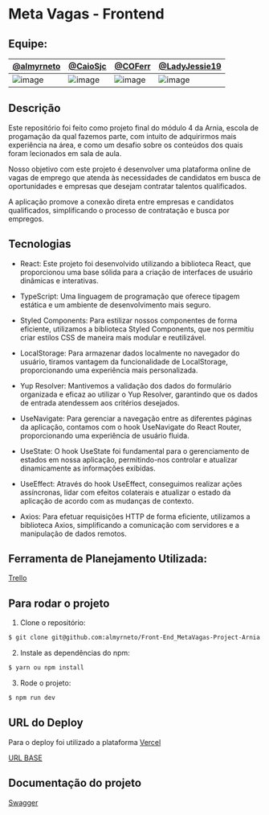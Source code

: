 # Meta Vagas - Frontend

## Equipe:

[@almyrneto](https://github.com/almyrneto) | [@CaioSjc](https://github.com/CaioSjc) | [@COFerr](https://github.com/COFerr) | [@LadyJessie19](https://github.com/LadyJessie19)
--- | --- | --- | ---
![image](https://github.com/LadyJessie19/meta_vagas_backend/assets/115433314/17ea390d-4d60-481b-9fcf-2af0eed32306) | ![image](https://github.com/LadyJessie19/meta_vagas_backend/assets/115433314/19e8eb12-ff88-4b12-a81c-0c96c834d229) | ![image](https://github.com/LadyJessie19/meta_vagas_backend/assets/115433314/91c19a99-f6d8-4acc-b81d-fd5ade593a93) | ![image](https://github.com/LadyJessie19/meta_vagas_backend/assets/115433314/c1675bcc-76bb-4378-a420-23afb278eca7)

## Descrição

Este repositório foi feito como projeto final do módulo 4 da Arnia, escola de progamação da qual fazemos parte, com intuito de adquirirmos mais experiência na área, e como um desafio sobre os conteúdos dos quais foram lecionados em sala de aula.

Nosso objetivo com este projeto é desenvolver uma plataforma online de vagas de emprego que atenda às necessidades de candidatos em busca de oportunidades e empresas que desejam contratar talentos qualificados.

A aplicação promove a conexão direta entre empresas e candidatos qualificados, simplificando o processo de contratação e busca por empregos.

## Tecnologias

- React: Este projeto foi desenvolvido utilizando a biblioteca React, que proporcionou uma base sólida para a criação de interfaces de usuário dinâmicas e interativas.

- TypeScript: Uma linguagem de programação que oferece tipagem estática e um ambiente de desenvolvimento mais seguro.

- Styled Components: Para estilizar nossos componentes de forma eficiente, utilizamos a biblioteca Styled Components, que nos permitiu criar estilos CSS de maneira mais modular e reutilizável.

- LocalStorage: Para armazenar dados localmente no navegador do usuário, tiramos vantagem da funcionalidade de LocalStorage, proporcionando uma experiência mais personalizada.

- Yup Resolver: Mantivemos a validação dos dados do formulário organizada e eficaz ao utilizar o Yup Resolver, garantindo que os dados de entrada atendessem aos critérios desejados.

- UseNavigate: Para gerenciar a navegação entre as diferentes páginas da aplicação, contamos com o hook UseNavigate do React Router, proporcionando uma experiência de usuário fluida.

- UseState: O hook UseState foi fundamental para o gerenciamento de estados em nossa aplicação, permitindo-nos controlar e atualizar dinamicamente as informações exibidas.

- UseEffect: Através do hook UseEffect, conseguimos realizar ações assíncronas, lidar com efeitos colaterais e atualizar o estado da aplicação de acordo com as mudanças de contexto.

- Axios: Para efetuar requisições HTTP de forma eficiente, utilizamos a biblioteca Axios, simplificando a comunicação com servidores e a manipulação de dados remotos.

## Ferramenta de Planejamento Utilizada:

[Trello](https://trello.com/invite/metavagasmodulo4/ATTI9032a0682b2fa8aec1f709959dceea6bE44E8A7D)

## Para rodar o projeto

1. Clone o repositório:

```bash
$ git clone git@github.com:almyrneto/Front-End_MetaVagas-Project-Arnia.git
```

2. Instale as dependências do npm:

```bash
$ yarn ou npm install
```

3. Rode o projeto:

```bash
$ npm run dev
```

## URL do Deploy

Para o deploy foi utilizado a plataforma [Vercel](https://vercel.com/)

[URL BASE](https://meta-vagas-frontend.vercel.app/)

## Documentação do projeto

[Swagger](https://meta-vagas-frontend.vercel.app/v1/docs)
